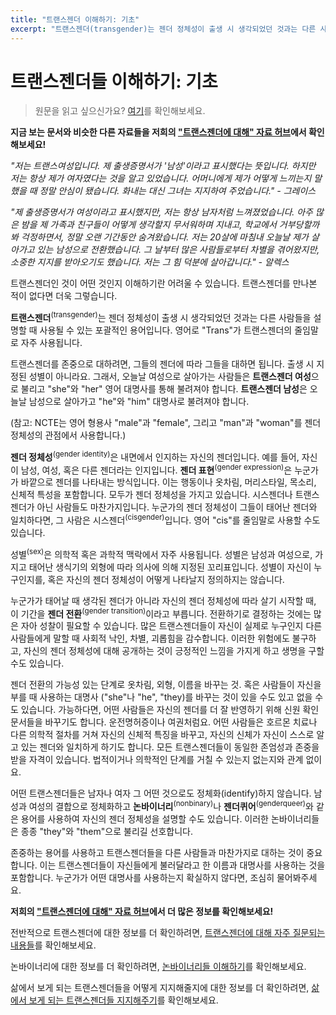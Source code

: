 ```yaml
---
title: "트랜스젠더 이해하기: 기초"
excerpt: "트랜스젠더(transgender)는 젠더 정체성이 출생 시 생각되었던 것과는 다른 사람들을 설명할 때 사용될 수 있는 포괄적인 용어입니다. 영어로 "Trans"가 트랜스젠더의 줄임말로 자주 사용됩니다."
---
```


# 트랜스젠더들 이해하기: 기초
> 원문을 읽고 싶으신가요? [여기](https://transequality.org/issues/resources/understanding-transgender-people-the-basics)를 확인해보세요.

**지금 보는 문서와 비슷한 다른 자료들을 저희의 ["트랜스젠더에 대해" 자료 허브](http://www.transequality.org/about-transgender)에서 확인해보세요!**

*"저는 트랜스여성입니다. 제 출생증명서가 '남성'이라고 표시했다는 뜻입니다. 하지만 저는 항상 제가 여자였다는 것을 알고 있었습니다. 어머니에게 제가 어떻게 느끼는지 말했을 때 정말 안심이 됐습니다. 화내는 대신 그녀는 지지하여 주었습니다." - 그레이스*

*"제 출생증명서가 여성이라고 표시했지만, 저는 항상 남자처럼 느껴졌었습니다. 아주 많은 밤을 제 가족과 친구들이 어떻게 생각할지 무서워하며 지내고, 학교에서 거부당할까봐 걱정하면서, 정말 오랜 기간동안 숨겨왔습니다. 저는 20살에 마침내 오늘날 제가 살아가고 있는 남성으로 전환했습니다. 그 날부터 많은 사람들로부터 차별을 겪어왔지만, 소중한 지지를 받아오기도 했습니다. 저는 그 힘 덕분에 살아갑니다." - 알렉스*

트랜스젠더인 것이 어떤 것인지 이해하기란 어려울 수 있습니다. 트랜스젠더를 만나본 적이 없다면 더욱 그렇습니다.

**트랜스젠더**<sup>(transgender)</sup>는 젠더 정체성이 출생 시 생각되었던 것과는 다른 사람들을 설명할 때 사용될 수 있는 포괄적인 용어입니다. 영어로 "Trans"가 트랜스젠더의 줄임말로 자주 사용됩니다.

트랜스젠더를 존중으로 대하려면, 그들의 젠더에 따라 그들을 대하면 됩니다. 출생 시 지정된 성별이 아니라요. 그래서, 오늘날 여성으로 살아가는 사람들은 **트랜스젠더 여성**으로 불리고 "she"와 "her" 영어 대명사를 통해 불려져야 합니다. **트랜스젠더 남성**은 오늘날 남성으로 살아가고 "he"와 "him" 대명사로 불려져야 합니다.

(참고: NCTE는 영어 형용사 "male"과 "female", 그리고 "man"과 "woman"를 젠더 정체성의 관점에서 사용합니다.)

**젠더 정체성**<sup>(gender identity)</sup>은 내면에서 인지하는 자신의 젠더입니다. 예를 들어, 자신이 남성, 여성, 혹은 다른 젠더라는 인지입니다. **젠더 표현**<sup>(gender expression)</sup>은 누군가가 바깥으로 젠더를 나타내는 방식입니다. 이는 행동이나 옷차림, 머리스타일, 목소리, 신체적 특성을 포함합니다. 모두가 젠더 정체성을 가지고 있습니다. 시스젠더나 트랜스젠더가 아닌 사람들도 마찬가지입니다. 누군가의 젠더 정체성이 그들이 태어난 젠더와 일치하다면, 그 사람은 시스젠더<sup>(cisgender)</sup>입니다. 영어 "cis"를 줄임말로 사용할 수도 있습니다.

성별<sup>(sex)</sup>은 의학적 혹은 과학적 맥락에서 자주 사용됩니다. 성별은 남성과 여성으로, 가지고 태어난 생식기의 외형에 따라 의사에 의해 지정된 꼬리표입니다. 성별이 자신이 누구인지를, 혹은 자신의 젠더 정체성이 어떻게 나타날지 정의하지는 않습니다.

누군가가 태어날 때 생각된 젠더가 아니라 자신의 젠더 정체성에 따라 살기 시작할 때, 이 기간을 **젠더 전환**<sup>(gender transition)</sup>이라고 부릅니다. 전환하기로 결정하는 것에는 많은 자아 성찰이 필요할 수 있습니다. 많은 트랜스젠더들이 자신이 실제로 누구인지 다른 사람들에게 말할 때 사회적 낙인, 차별, 괴롭힘을 감수합니다. 이러한 위험에도 불구하고, 자신의 젠더 정체성에 대해 공개하는 것이 긍정적인 느낌을 가지게 하고 생명을 구할 수도 있습니다.

젠더 전환의 가능성 있는 단계로 옷차림, 외형, 이름을 바꾸는 것. 혹은 사람들이 자신을 부를 때 사용하는 대명사 ("she"나 "he", "they)를 바꾸는 것이 있을 수도 있고 없을 수도 있습니다. 가능하다면, 어떤 사람들은 자신의 젠더를 더 잘 반영하기 위해 신원 확인 문서들을 바꾸기도 합니다. 운전명허증이나 여권처럼요. 어떤 사람들은 호르몬 치료나 다른 의학적 절차를 거쳐 자신의 신체적 특징을 바꾸고, 자신의 신체가 자신이 스스로 알고 있는 젠더와 일치하게 하기도 합니다. 모든 트랜스젠더들이 동일한 존엄성과 존중을 받을 자격이 있습니다. 법적이거나 의학적인 단계를 거칠 수 있는지 없는지와 관계 없이요.

어떤 트랜스젠더들은 남자나 여자 그 어떤 것으로도 정체화(identify)하지 않습니다. 남성과 여성의 결합으로 정체화하고 **논바이너리**<sup>(nonbinary)</sup>나 **젠더퀴어**<sup>(genderqueer)</sup>와 같은 용어를 사용하여 자신의 젠더 정체성을 설명할 수도 있습니다. 이러한 논바이너리들은 종종 "they"와 "them"으로 불리길 선호합니다.

존중하는 용어를 사용하고 트랜스젠더들을 다른 사람들과 마찬가지로 대하는 것이 중요합니다. 이는 트랜스젠더들이 자신들에게 불러달라고 한 이름과 대명사를 사용하는 것을 포함합니다. 누군가가 어떤 대명사를 사용하는지 확실하지 않다면, 조심히 물어봐주세요.

**저희의 ["트랜스젠더에 대해" 자료 허브](http://www.transequality.org/about-transgender)에서 더 많은 정보를 확인해보세요!**

전반적으로 트랜스젠더에 대한 정보를 더 확인하려면, [트랜스젠더에 대해 자주 질문되는 내용들](http://www.transequality.org/issues/resources/understanding-transgender-people-faq)를 확인해보세요.

논바이너리에 대한 정보를 더 확인하려면, [논바이너리들 이해하기](http://www.transequality.org/issues/resources/understanding-non-binary-people-how-to-be-respectful-and-supportive)를 확인해보세요.

삶에서 보게 되는 트랜스젠더들을 어떻게 지지해줄지에 대한 정보를 더 확인하려면, [삶에서 보게 되는 트랜스젠더들 지지해주기](http://www.transequality.org/issues/resources/supporting-the-transgender-people-in-your-life-a-guide-to-being-a-good-ally)를 확인해보세요.